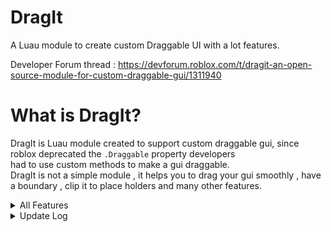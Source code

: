 # DragIt
A Luau module to create custom Draggable UI with a lot features.

Developer Forum thread : https://devforum.roblox.com/t/dragit-an-open-source-module-for-custom-draggable-gui/1311940

# What is DragIt?
DragIt is Luau module created to support custom draggable gui, since roblox deprecated the `.Draggable` property developers<br>
had to use custom methods to make a gui draggable.<br>
DragIt is not a simple module , it helps you to drag your gui smoothly , have a boundary , clip it to place holders and many other features.

<details> 
<summary> All Features</summary>
1) Draggable Gui<br>
2) Boundary limit for the gui<br>
3) Clip guis to placeholder guis<br>
4) Auto clipping facility<br>
5) Changing Mouse Icon while Hovering Gui<br>
6) Changing Mouse Icon while Dragging Gui<br>
7) Events indicating starting and stopping of dragging.<br>
8) Response Time indicating the speed of response of the Gui.<br>
9) Snapping of UI.
</details>

<details>
<summary>Update Log</summary>
1) Release v1.0<br>
2) Bug fixes + Events for Dragging [DragStart,DragEnd] v1.1
3) Response Time & Snapping of UI v1.2
</details>
